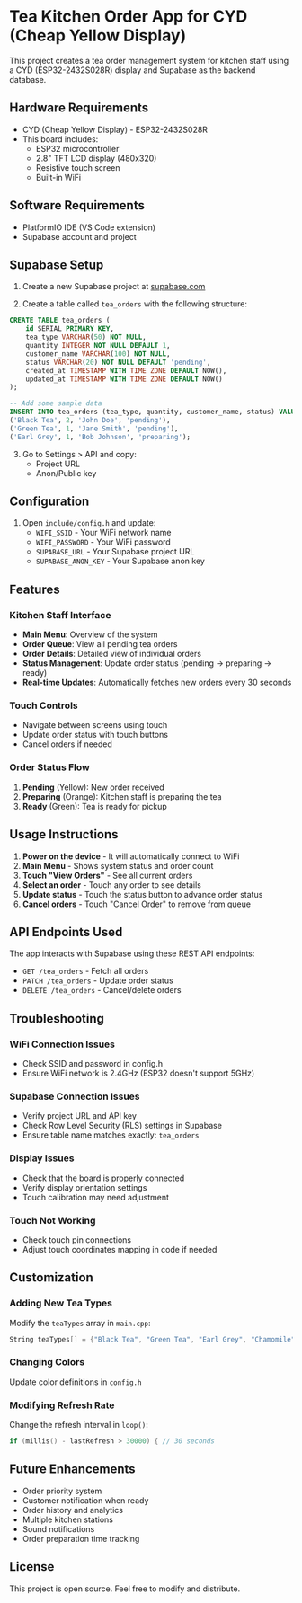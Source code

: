 # Tea Kitchen Order App for CYD (Cheap Yellow Display)

This project creates a tea order management system for kitchen staff using a CYD (ESP32-2432S028R) display and Supabase as the backend database.

## Hardware Requirements

- CYD (Cheap Yellow Display) - ESP32-2432S028R
- This board includes:
  - ESP32 microcontroller
  - 2.8" TFT LCD display (480x320)
  - Resistive touch screen
  - Built-in WiFi

## Software Requirements

- PlatformIO IDE (VS Code extension)
- Supabase account and project

## Supabase Setup

1. Create a new Supabase project at [supabase.com](https://supabase.com)

2. Create a table called `tea_orders` with the following structure:

```sql
CREATE TABLE tea_orders (
    id SERIAL PRIMARY KEY,
    tea_type VARCHAR(50) NOT NULL,
    quantity INTEGER NOT NULL DEFAULT 1,
    customer_name VARCHAR(100) NOT NULL,
    status VARCHAR(20) NOT NULL DEFAULT 'pending',
    created_at TIMESTAMP WITH TIME ZONE DEFAULT NOW(),
    updated_at TIMESTAMP WITH TIME ZONE DEFAULT NOW()
);

-- Add some sample data
INSERT INTO tea_orders (tea_type, quantity, customer_name, status) VALUES
('Black Tea', 2, 'John Doe', 'pending'),
('Green Tea', 1, 'Jane Smith', 'pending'),
('Earl Grey', 1, 'Bob Johnson', 'preparing');
```

3. Go to Settings > API and copy:
   - Project URL
   - Anon/Public key

## Configuration

1. Open `include/config.h` and update:
   - `WIFI_SSID` - Your WiFi network name
   - `WIFI_PASSWORD` - Your WiFi password
   - `SUPABASE_URL` - Your Supabase project URL
   - `SUPABASE_ANON_KEY` - Your Supabase anon key

## Features

### Kitchen Staff Interface
- **Main Menu**: Overview of the system
- **Order Queue**: View all pending tea orders
- **Order Details**: Detailed view of individual orders
- **Status Management**: Update order status (pending → preparing → ready)
- **Real-time Updates**: Automatically fetches new orders every 30 seconds

### Touch Controls
- Navigate between screens using touch
- Update order status with touch buttons
- Cancel orders if needed

### Order Status Flow
1. **Pending** (Yellow): New order received
2. **Preparing** (Orange): Kitchen staff is preparing the tea
3. **Ready** (Green): Tea is ready for pickup

## Usage Instructions

1. **Power on the device** - It will automatically connect to WiFi
2. **Main Menu** - Shows system status and order count
3. **Touch "View Orders"** - See all current orders
4. **Select an order** - Touch any order to see details
5. **Update status** - Touch the status button to advance order status
6. **Cancel orders** - Touch "Cancel Order" to remove from queue

## API Endpoints Used

The app interacts with Supabase using these REST API endpoints:

- `GET /tea_orders` - Fetch all orders
- `PATCH /tea_orders` - Update order status
- `DELETE /tea_orders` - Cancel/delete orders

## Troubleshooting

### WiFi Connection Issues
- Check SSID and password in config.h
- Ensure WiFi network is 2.4GHz (ESP32 doesn't support 5GHz)

### Supabase Connection Issues
- Verify project URL and API key
- Check Row Level Security (RLS) settings in Supabase
- Ensure table name matches exactly: `tea_orders`

### Display Issues
- Check that the board is properly connected
- Verify display orientation settings
- Touch calibration may need adjustment

### Touch Not Working
- Check touch pin connections
- Adjust touch coordinates mapping in code if needed

## Customization

### Adding New Tea Types
Modify the `teaTypes` array in `main.cpp`:

```cpp
String teaTypes[] = {"Black Tea", "Green Tea", "Earl Grey", "Chamomile", "Oolong", "Custom Tea"};
```

### Changing Colors
Update color definitions in `config.h`

### Modifying Refresh Rate
Change the refresh interval in `loop()`:

```cpp
if (millis() - lastRefresh > 30000) { // 30 seconds
```

## Future Enhancements

- Order priority system
- Customer notification when ready
- Order history and analytics
- Multiple kitchen stations
- Sound notifications
- Order preparation time tracking

## License

This project is open source. Feel free to modify and distribute.